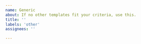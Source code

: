 ```yaml
---
name: Generic
about: If no other templates fit your criteria, use this.
title: ''
labels: 'other' 
assignees: ''

---
```

